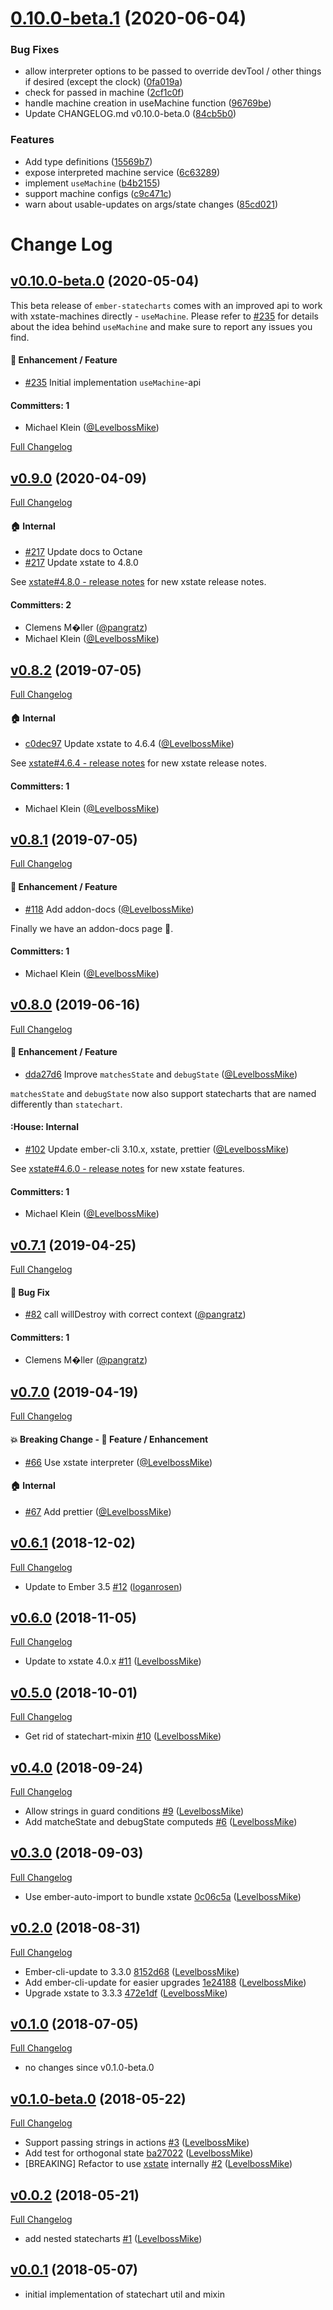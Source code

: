 # [0.10.0-beta.1](https://github.com/LevelbossMike/ember-statecharts/compare/v0.9.0...v0.10.0-beta.1) (2020-06-04)


### Bug Fixes

* allow interpreter options to be passed to override devTool / other things if desired (except the clock) ([0fa019a](https://github.com/LevelbossMike/ember-statecharts/commit/0fa019aa545c712c5f2d3e16e2673d443215e6d4))
* check for passed in machine ([2cf1c0f](https://github.com/LevelbossMike/ember-statecharts/commit/2cf1c0fe7f8080a83ccdc835359605e5ebcd9829))
* handle machine creation in useMachine function ([96769be](https://github.com/LevelbossMike/ember-statecharts/commit/96769be9bfae30ee8f1ba32250abf719e5b93b80))
* Update CHANGELOG.md v0.10.0-beta.0 ([84cb5b0](https://github.com/LevelbossMike/ember-statecharts/commit/84cb5b0d1e5804074e28eefef65732fab58d7c4b))


### Features

* Add type definitions ([15569b7](https://github.com/LevelbossMike/ember-statecharts/commit/15569b70169bee6052a5084cab3529ed44114924))
* expose interpreted machine service ([6c63289](https://github.com/LevelbossMike/ember-statecharts/commit/6c63289551d10cb8db3ce957f8ece50d5fc2dd36))
* implement `useMachine` ([b4b2155](https://github.com/LevelbossMike/ember-statecharts/commit/b4b2155dcf453f0f01597232ce845e73aa708c03))
* support machine configs ([c9c471c](https://github.com/LevelbossMike/ember-statecharts/commit/c9c471cd43762fa7f90d28cbfe54f2080b316c5b))
* warn about usable-updates on args/state changes ([85cd021](https://github.com/LevelbossMike/ember-statecharts/commit/85cd021380b89b023ebf5fa8d099c3830b36a0a9))

# Change Log

## [v0.10.0-beta.0](https://github.com/LevelbossMike/ember-statecharts/tree/v0.10.0-beta.0) (2020-05-04)

This beta release of `ember-statecharts` comes with an improved api to work
with xstate-machines directly - `useMachine`. Please refer to
[#235](https://github.com/LevelbossMike/ember-statecharts/issues/235) for
details about the idea behind `useMachine` and make sure to report any issues
you find.

#### :rocket: Enhancement / Feature
* [#235](https://github.com/LevelbossMike/ember-statecharts/issues/235) Initial
  implementation `useMachine`-api

#### Committers: 1
- Michael Klein ([@LevelbossMike](https://github.com/LevelbossMike))

[Full Changelog](https://github.com/LevelbossMike/ember-statecharts/compare/v0.9.0...v0.10.0-beta.0)

## [v0.9.0](https://github.com/LevelbossMike/ember-statecharts/tree/v0.9.0) (2020-04-09)

[Full Changelog](https://github.com/LevelbossMike/ember-statecharts/compare/v0.8.2...v0.9.0)

#### :house: Internal
* [#217](https://github.com/LevelbossMike/ember-statecharts/pull/217) Update
  docs to Octane
* [#217](https://github.com/LevelbossMike/ember-statecharts/pull/217) Update
  xstate to 4.8.0

See [xstate#4.8.0 - release notes](https://github.com/davidkpiano/xstate/releases/tag/xstate%404.8.0) for new xstate release notes.

#### Committers: 2
- Clemens M�ller ([@pangratz](https://github.com/pangratz))
- Michael Klein ([@LevelbossMike](https://github.com/LevelbossMike))

## [v0.8.2](https://github.com/LevelbossMike/ember-statecharts/tree/v0.8.2) (2019-07-05)

[Full Changelog](https://github.com/LevelbossMike/ember-statecharts/compare/v0.8.1...v0.8.2)

#### :house: Internal
* [c0dec97](https://github.com/LevelbossMike/ember-statecharts/commit/c0dec97c631a8786218731d9b699cfcdd8d3e212) Update xstate to 4.6.4 ([@LevelbossMike](https://github.com/levelbossmike))

See [xstate#4.6.4 - release notes](https://github.com/davidkpiano/xstate/releases/tag/v4.6.4) for new xstate release notes.

#### Committers: 1
- Michael Klein ([@LevelbossMike](https://github.com/LevelbossMike))

## [v0.8.1](https://github.com/LevelbossMike/ember-statecharts/tree/v0.8.1) (2019-07-05)

[Full Changelog](https://github.com/LevelbossMike/ember-statecharts/compare/v0.8.0...v0.8.1)

#### :rocket: Enhancement / Feature
* [#118](https://github.com/LevelbossMike/ember-statecharts/pull/118) Add addon-docs ([@LevelbossMike](https://github.com/levelbossmike))

Finally we have an addon-docs page :rocket:.

#### Committers: 1
- Michael Klein ([@LevelbossMike](https://github.com/LevelbossMike))

## [v0.8.0](https://github.com/LevelbossMike/ember-statecharts/tree/v0.8.0) (2019-06-16)

[Full Changelog](https://github.com/LevelbossMike/ember-statecharts/compare/v0.7.1...v0.8.0)

#### :rocket: Enhancement / Feature
* [dda27d6](https://github.com/LevelbossMike/ember-statecharts/commit/dda27d6d5176d858992d8cae16c590d66c2fb8bf) Improve `matchesState` and `debugState` ([@LevelbossMike](https://github.com/levelbossmike))

`matchesState` and `debugState` now also support statecharts that are named differently than `statechart`.

#### :House: Internal 
* [#102](https://github.com/LevelbossMike/ember-statecharts/pull/102) Update ember-cli 3.10.x, xstate, prettier ([@LevelbossMike](https://github.com/levelbossmike))

See [xstate#4.6.0 - release notes](https://github.com/davidkpiano/xstate/releases/tag/v4.6.0) for new xstate features. 

#### Committers: 1
- Michael Klein ([@LevelbossMike](https://github.com/LevelbossMike))

## [v0.7.1](https://github.com/LevelbossMike/ember-statecharts/tree/v0.7.1) (2019-04-25)

[Full Changelog](https://github.com/LevelbossMike/ember-statecharts/compare/v0.7.0...v0.7.1)

#### :bug: Bug Fix
* [#82](https://github.com/LevelbossMike/ember-statecharts/pull/82) call willDestroy with correct context ([@pangratz](https://github.com/pangratz))

#### Committers: 1
- Clemens M�ller ([@pangratz](https://github.com/pangratz))

## [v0.7.0](https://github.com/LevelbossMike/ember-statecharts/tree/v0.7.0) (2019-04-19)

[Full Changelog](https://github.com/LevelbossMike/ember-statecharts/compare/v0.6.1...v0.7.0)

#### :boom: Breaking Change - :rocket: Feature / Enhancement
* [#66](https://github.com/LevelbossMike/ember-statecharts/pull/66) Use xstate interpreter ([@LevelbossMike](https://github.com/LevelbossMike))

#### :house: Internal
* [#67](https://github.com/LevelbossMike/ember-statecharts/pull/67) Add prettier ([@LevelbossMike](https://github.com/LevelbossMike))

## [v0.6.1](https://github.com/LevelbossMike/ember-statecharts/tree/v0.6.1) (2018-12-02)
[Full Changelog](https://github.com/LevelbossMike/ember-statecharts/compare/v0.6.0...v0.6.1)
- Update to Ember 3.5 [\#12](https://github.com/LevelbossMike/ember-statecharts/pull/12) ([loganrosen](https://github.com/loganrosen))

## [v0.6.0](https://github.com/LevelbossMike/ember-statecharts/tree/v0.6.0) (2018-11-05)
[Full Changelog](https://github.com/LevelbossMike/ember-statecharts/compare/v0.5.0...v0.6.0)
- Update to xstate 4.0.x [\#11](https://github.com/LevelbossMike/ember-statecharts/pull/11) ([LevelbossMike](https://github.com/levelbossmike))

## [v0.5.0](https://github.com/LevelbossMike/ember-statecharts/tree/v0.5.0) (2018-10-01)
[Full Changelog](https://github.com/LevelbossMike/ember-statecharts/compare/v0.4.0...v0.5.0)
- Get rid of statechart-mixin [\#10](https://github.com/LevelbossMike/ember-statecharts/pull/10) ([LevelbossMike](https://github.com/levelbossmike))

## [v0.4.0](https://github.com/LevelbossMike/ember-statecharts/tree/v0.4.0) (2018-09-24)
[Full Changelog](https://github.com/LevelbossMike/ember-statecharts/compare/v0.3.0...v0.4.0)
- Allow strings in guard conditions [\#9](https://github.com/LevelbossMike/ember-statecharts/pull/9) ([LevelbossMike](https://github.com/levelbossmike))
- Add matcheState and debugState computeds [\#6](https://github.com/LevelbossMike/ember-statecharts/pull/6) ([LevelbossMike](https://github.com/levelbossmike))

## [v0.3.0](https://github.com/LevelbossMike/ember-statecharts/tree/v0.3.0) (2018-09-03)
[Full Changelog](https://github.com/LevelbossMike/ember-statecharts/compare/v0.2.0...v0.3.0)
- Use ember-auto-import to bundle xstate [0c06c5a](https://github.com/LevelbossMike/ember-statecharts/commit/0c06c5a) ([LevelbossMike](https://github.com/levelbossmike))

## [v0.2.0](https://github.com/LevelbossMike/ember-statecharts/tree/v0.2.0) (2018-08-31)
[Full Changelog](https://github.com/LevelbossMike/ember-statecharts/compare/v0.1.0...v0.2.0)
- Ember-cli-update to 3.3.0 [8152d68](https://github.com/LevelbossMike/ember-statecharts/commit/8152d68) ([LevelbossMike](https://github.com/levelbossmike))
- Add ember-cli-update for easier upgrades [1e24188](https://github.com/LevelbossMike/ember-statecharts/commit/1e24188) ([LevelbossMike](https://github.com/levelbossmike))
- Upgrade xstate to 3.3.3 [472e1df](https://github.com/LevelbossMike/ember-statecharts/commit/472e1df) ([LevelbossMike](https://github.com/levelbossmike))

## [v0.1.0](https://github.com/LevelbossMike/ember-statecharts/tree/v0.1.0) (2018-07-05)
[Full Changelog](https://github.com/LevelbossMike/ember-statecharts/compare/v0.1.0-beta.0...v0.1.0)
- no changes since v0.1.0-beta.0

## [v0.1.0-beta.0](https://github.com/LevelbossMike/ember-statecharts/tree/v0.1.0-beta.0) (2018-05-22)
[Full Changelog](https://github.com/LevelbossMike/ember-statecharts/compare/v0.0.2...v0.1.0-beta.0)
- Support passing strings in actions [\#3](https://github.com/LevelbossMike/ember-statecharts/pull/3) ([LevelbossMike](https://github.com/levelbossmike))
- Add test for orthogonal state [ba27022](https://github.com/LevelbossMike/ember-statecharts/commit/ba27022) ([LevelbossMike](https://github.com/levelbossmike))
- \[BREAKING\] Refactor to use [xstate](https://github.com/davidkpiano/xstate) internally [\#2](https://github.com/LevelbossMike/ember-statecharts/pull/2) ([LevelbossMike](https://github.com/levelbossmike))

## [v0.0.2](https://github.com/LevelbossMike/ember-statecharts/tree/v0.0.2) (2018-05-21)
[Full Changelog](https://github.com/LevelbossMike/ember-statecharts/compare/v0.0.1...v0.0.2)

- add nested statecharts [\#1](https://github.com/LevelbossMike/ember-statecharts/pull/1) ([LevelbossMike](https://github.com/levelbossmike))

## [v0.0.1](https://github.com/LevelbossMike/ember-statecharts/tree/v0.0.1) (2018-05-07)

- initial implementation of statechart util and mixin
